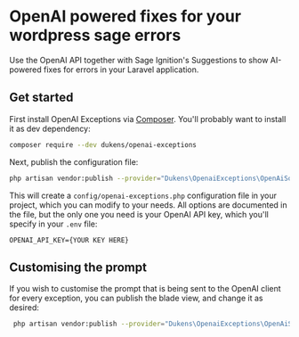# OpenAI powered fixes for your wordpress sage errors

Use the OpenAI API together with Sage Ignition's Suggestions to show AI-powered fixes for errors in your Laravel application.

## Get started

First install OpenAI Exceptions via [Composer](https://getcomposer.org/). You'll probably want to install it as dev dependency:

```bash
composer require --dev dukens/openai-exceptions
```

Next, publish the configuration file:

```bash
php artisan vendor:publish --provider="Dukens\OpenaiExceptions\OpenAiSolutionServiceProvider" --tag="config"
```

This will create a `config/openai-exceptions.php` configuration file in your project, which you can modify to your needs. All options are documented in the file, but the only one you need is your OpenAI API key, which you'll specify in your `.env` file:

```
OPENAI_API_KEY={YOUR KEY HERE}
```

## Customising the prompt

If you wish to customise the prompt that is being sent to the OpenAI client for every exception, you can publish the blade view, and change it as desired:

```bash
 php artisan vendor:publish --provider="Dukens\OpenaiExceptions\OpenAiSolutionServiceProvider" --tag="views"
```
